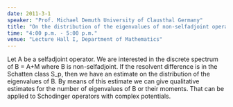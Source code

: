 ```yaml
---
date: 2011-3-1
speaker: "Prof. Michael Demuth University of Clausthal Germany"
title: "On the distribution of the eigenvalues of non-selfadjoint operators"
time: "4:00 p.m. - 5:00 p.m."
venue: "Lecture Hall I, Department of Mathematics"
---
```

Let A be a selfadjoint operator. We are interested in the discrete
spectrum of B = A+M where B is non-selfadjoint. If the resolvent
difference is in the Schatten class S_p, then we have an estimate
on the distribution of the eigenvalues of B. By means of this
estimate we can give qualitative estimates for the number of
eigenvalues of B or their moments. That can be applied to Schodinger
operators with complex potentials.
